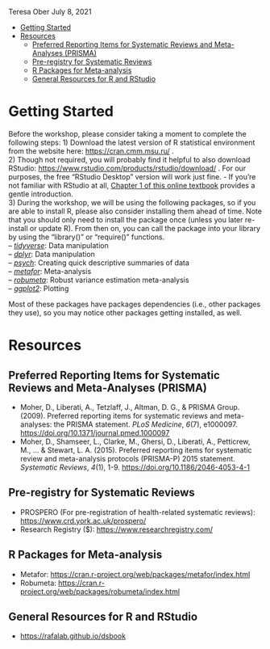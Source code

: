 Teresa Ober
July 8, 2021

-   [Getting Started](#getting-started)
-   [Resources](#resources)
    -   [Preferred Reporting Items for Systematic Reviews and
        Meta-Analyses
        (PRISMA)](#preferred-reporting-items-for-systematic-reviews-and-meta-analyses-prisma)
    -   [Pre-registry for Systematic
        Reviews](#pre-registry-for-systematic-reviews)
    -   [R Packages for Meta-analysis](#r-packages-for-meta-analysis)
    -   [General Resources for R and
        RStudio](#general-resources-for-r-and-rstudio)

# Getting Started

Before the workshop, please consider taking a moment to complete the
following steps: 1) Download the latest version of R statistical
environment from the website here: <https://cran.cmm.msu.ru/> .  
2) Though not required, you will probably find it helpful to also
download RStudio: <https://www.rstudio.com/products/rstudio/download/> .
For our purposes, the free “RStudio Desktop” version will work just
fine. - If you’re not familiar with RStudio at all, [Chapter 1 of this
online textbook](https://rafalab.github.io/dsbook/getting-started.html)
provides a gentle introduction.  
3) During the workshop, we will be using the following packages, so if
you are able to install R, please also consider installing them ahead of
time. Note that you should only need to install the package once (unless
you later re-install or update R). From then on, you can call the
package into your library by using the “library()” or “require()”
functions.  
– [*tidyverse*](https://www.tidyverse.org/packages/): Data
manipulation  
– [*dplyr*](https://dplyr.tidyverse.org/): Data manipulation  
– [*psych*](https://cran.r-project.org/web/packages/psych/index.html):
Creating quick descriptive summaries of data  
– [*metafor*](https://www.metafor-project.org/doku.php): Meta-analysis  
–
[*robumeta*](https://cran.r-project.org/web/packages/robumeta/index.html):
Robust variance estimation meta-analysis  
– [*ggplot2*](https://ggplot2.tidyverse.org/): Plotting

Most of these packages have packages dependencies (i.e., other packages
they use), so you may notice other packages getting installed, as well.

# Resources

## Preferred Reporting Items for Systematic Reviews and Meta-Analyses (PRISMA)

-   Moher, D., Liberati, A., Tetzlaff, J., Altman, D. G., & PRISMA
    Group. (2009). Preferred reporting items for systematic reviews and
    meta-analyses: the PRISMA statement. *PLoS Medicine*, *6*(7),
    e1000097. <https://doi.org/10.1371/journal.pmed.1000097>  
-   Moher, D., Shamseer, L., Clarke, M., Ghersi, D., Liberati, A.,
    Petticrew, M., … & Stewart, L. A. (2015). Preferred reporting items
    for systematic review and meta-analysis protocols (PRISMA-P) 2015
    statement. *Systematic Reviews*, *4*(1), 1-9.
    <https://doi.org/10.1186/2046-4053-4-1>

## Pre-registry for Systematic Reviews

-   PROSPERO (For pre-registration of health-related systematic
    reviews): <https://www.crd.york.ac.uk/prospero/>  
-   Research Registry ($): <https://www.researchregistry.com/>

## R Packages for Meta-analysis

-   Metafor:
    <https://cran.r-project.org/web/packages/metafor/index.html>  
-   Robumeta:
    <https://cran.r-project.org/web/packages/robumeta/index.html>

## General Resources for R and RStudio

-   <https://rafalab.github.io/dsbook>

